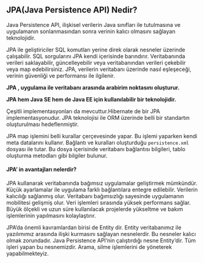 
## JPA(Java Persistence API) Nedir? 

Java Persistence API, ilişkisel verilerin Java sınıfları ile tutulmasına ve uygulamanın sonlanmasından sonra verinin 
kalıcı olmasını sağlayan teknolojidir.

JPA ile geliştiriciler SQL komutları yerine direk olarak nesneler üzerinde çalışabilir. SQL sorgularını JPA kendi 
içerisinde barındırır. Veritabanında verileri saklayabilir, güncelleyebilir veya veritabanından verileri çekebilir veya 
map edebilirsiniz. JPA, verilerin veritabanı üzerinde nasıl eşleşeceği, verinin güvenliği ve performansı ile ilgilenir.

**JPA , uygulama ile veritabanı arasında arabirim noktasını oluşturur.**

**JPA hem Java SE hem de Java EE için kullanılabilir bir teknolojidir.**

Çeşitli implementasyonları da mevcuttur.Hibernate de bir JPA implementasyonudur. JPA teknolojisi ile ORM üzerinde belli
bir standartın oluşturulması hedeflenmiştir.

JPA map işlemini belli kurallar çerçevesinde yapar. Bu işlemi yaparken kendi meta datalarını kullanır. Bağlantı ve 
kuralları oluşturduğu `persistence.xml` dosyası ile tutar. Bu dosya içerisinde veritabanı bağlantısı bilgileri, tablo 
oluşturma metodları gibi bilgiler bulunur.

#### JPA’ in avantajları nelerdir?

JPA kullanarak veritabanında bağımsız uygulamalar geliştirmek mümkündür. Küçük ayarlamalar ile uygulama farklı 
bağlantılara entegre edilebilir. Verilerin kalıcılığı sağlanmış olur. Veritabanı bağımsızlığı sayesinde uygulamanın 
mobilitesi gelişmiş olur. Veri işlemleri sırasında yüksek performans sağlar. Büyük ölçekli ve uzun süre kullanılacak projelerde yükseltme ve bakım işlemlerinin yapılmasını kolaylaştırır.

JPA’da önemli kavramlardan birisi de Entity dir. Entity veritabanımız ile yazılımımız arasında ilişki kurmasını 
sağlayan nesnelerdir. Bu nesneler kalıcı olmak zorundadır. Java Persistence API‘nin çalıştırdığı nesne Entity’dir. Tüm 
işleri yapan bu nesnemizdir. Arama, silme işlemlerini de yöneterek yapabilmekteyiz.
